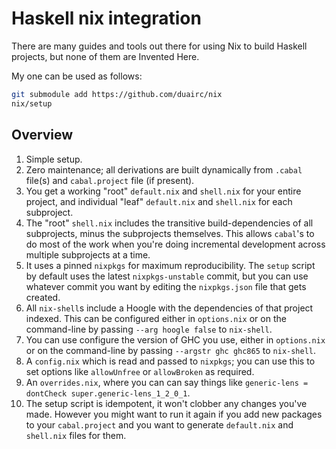 # Haskell nix integration

There are many guides and tools out there for using Nix to build Haskell projects, but none of them are Invented Here.

My one can be used as follows:

```bash
git submodule add https://github.com/duairc/nix
nix/setup
```

## Overview

1. Simple setup.
2. Zero maintenance; all derivations are built dynamically from `.cabal` file(s) and `cabal.project` file (if present).
3. You get a working "root" `default.nix` and `shell.nix` for your entire project, and individual "leaf" `default.nix` and `shell.nix` for each subproject.
4. The "root" `shell.nix` includes the transitive build-dependencies of all subprojects, minus the subprojects themselves. This allows `cabal`'s to do most of the work when you're doing incremental development across multiple subprojects at a time.
5. It uses a pinned `nixpkgs` for maximum reproducibility. The `setup` script by default uses the latest `nixpkgs-unstable` commit, but you can use whatever commit you want by editing the `nixpkgs.json` file that gets created.
6. All `nix-shell`s include a Hoogle with the dependencies of that project indexed. This can be configured either in `options.nix` or on the command-line by passing `--arg hoogle false` to `nix-shell`.
7. You can use configure the version of GHC you use, either in `options.nix` or on the command-line by passing `--argstr ghc ghc865` to `nix-shell`.
8. A `config.nix` which is read and passed to `nixpkgs`; you can use this to set options like `allowUnfree` or `allowBroken` as required.
9. An `overrides.nix`, where you can can say things like `generic-lens = dontCheck super.generic-lens_1_2_0_1`.
10. The setup script is idempotent, it won't clobber any changes you've made. However you might want to run it again if you add new packages to your `cabal.project` and you want to generate `default.nix` and `shell.nix` files for them.
